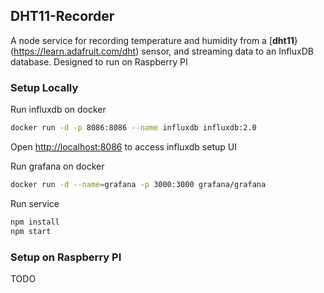 ## DHT11-Recorder
A node service for recording temperature and humidity from a [**dht11**}(https://learn.adafruit.com/dht) sensor, and streaming data to an InfluxDB database.
Designed to run on Raspberry PI

### Setup Locally
Run influxdb on docker
```sh
docker run -d -p 8086:8086 --name influxdb influxdb:2.0
```

Open [http://localhost:8086](http://localhost:8086) to access influxdb setup UI

Run grafana on docker
```sh
docker run -d --name=grafana -p 3000:3000 grafana/grafana
```

Run service
```sh
npm install
npm start
```

### Setup on Raspberry PI
TODO